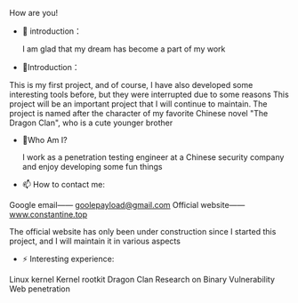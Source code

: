 How are you!

- 🔭 introduction：
  
  I am glad that my dream has become a part of my work


- 🌱Introduction：

This is my first project, and of course, I have also developed some interesting tools before, but they were interrupted due to some reasons This project will be an important project that I will continue to maintain. The project is named after the character of my favorite Chinese novel "The Dragon Clan", who is a cute younger brother


- 🤔Who Am I?
  
  I work as a penetration testing engineer at a Chinese security company and enjoy developing some fun things



- 📫 How to contact me:

Google email—— goolepayload@gmail.com
Official website——www.constantine.top

The official website has only been under construction since I started this project, and I will maintain it in various aspects


- ⚡ Interesting experience:

Linux kernel       Kernel rootkit       Dragon Clan      Research on Binary Vulnerability     Web penetration

